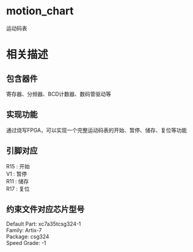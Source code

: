 # motion_chart
运动码表
# 相关描述
## 包含器件
寄存器、分频器、BCD计数器、数码管驱动等
## 实现功能
通过烧写FPGA，可以实现一个完整运动码表的开始、暂停、储存、复位等功能
## 引脚对应
R15 : 开始  
V1 : 暂停  
R11 : 储存  
R17 : 复位
## 约束文件对应芯片型号
Default Part: xc7a35tcsg324-1  
Family: Artix-7  
Package: csg324  
Speed Grade: -1
